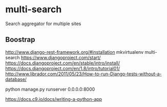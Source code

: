 # multi-search
Search aggregator for multiple sites

## Boostrap
http://www.django-rest-framework.org/#installation
mkvirtualenv multi-search
https://www.djangoproject.com/start/
https://docs.djangoproject.com/en/stable/intro/install/
https://docs.djangoproject.com/en/1.8/intro/tutorial01/
http://www.librador.com/2011/05/23/How-to-run-Django-tests-without-a-database/

python manage.py runserver 0.0.0.0:8000

https://docs.c9.io/docs/writing-a-python-app
